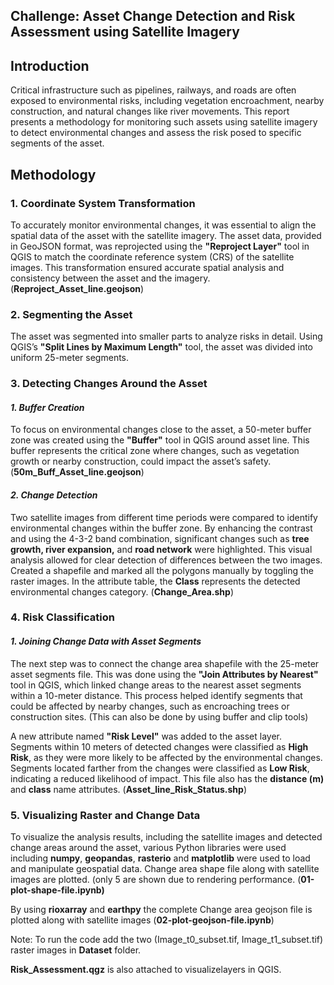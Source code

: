 ## **Challenge: Asset Change Detection and Risk Assessment using Satellite Imagery**
## **Introduction**
Critical infrastructure such as pipelines, railways, and roads are often exposed to environmental risks, including vegetation encroachment, nearby construction, and natural changes like river movements. This report presents a methodology for monitoring such assets using satellite imagery to detect environmental changes and assess the risk posed to specific segments of the asset.
## **Methodology**
### **1. Coordinate System Transformation**
To accurately monitor environmental changes, it was essential to align the spatial data of the asset with the satellite imagery. The asset data, provided in GeoJSON format, was reprojected using the **"Reproject Layer"** tool in QGIS to match the coordinate reference system (CRS) of the satellite images. This transformation ensured accurate spatial analysis and consistency between the asset and the imagery. (**Reproject\_Asset\_line.geojson**)
### **2. Segmenting the Asset**
The asset was segmented into smaller parts to analyze risks in detail. Using QGIS’s **"Split Lines by Maximum Length"** tool, the asset was divided into uniform 25-meter segments. 
### **3. Detecting Changes Around the Asset**
#### *1. Buffer Creation*
To focus on environmental changes close to the asset, a 50-meter buffer zone was created using the **"Buffer"** tool in QGIS around asset line. This buffer represents the critical zone where changes, such as vegetation growth or nearby construction, could impact the asset’s safety. (**50m\_Buff\_Asset\_line.geojson**)
#### *2. Change Detection*
Two satellite images from different time periods were compared to identify environmental changes within the buffer zone. By enhancing the contrast and using the 4-3-2 band combination, significant changes such as **tree growth, river expansion,** and **road network** were highlighted. This visual analysis allowed for clear detection of differences between the two images.
Created a shapefile and marked all the polygons manually by toggling the raster images. In the attribute table, the **Class** represents the detected environmental changes category. (**Change\_Area.shp**)
###
### **4. Risk Classification**
#### *1. Joining Change Data with Asset Segments*
The next step was to connect the change area shapefile with the 25-meter asset segments file. This was done using the **"Join Attributes by Nearest"** tool in QGIS, which linked change areas to the nearest asset segments within a 10-meter distance. This process helped identify segments that could be affected by nearby changes, such as encroaching trees or construction sites. (This can also be done by using buffer and clip tools)

A new attribute named **"Risk Level"** was added to the asset layer. Segments within 10 meters of detected changes were classified as **High Risk**, as they were more likely to be affected by the environmental changes. Segments located farther from the changes were classified as **Low Risk**, indicating a reduced likelihood of impact. This file also has the **distance (m)** and **class** name attributes. (**Asset\_line\_Risk\_Status.shp**)
### **5. Visualizing Raster and Change Data**
To visualize the analysis results, including the satellite images and detected change areas around the asset, various Python libraries were used including **numpy**, **geopandas**, **rasterio** and **matplotlib** were used to load and manipulate geospatial data. Change area shape file along with satellite images are plotted. (only 5 are shown due to rendering performance. (**01-plot-shape-file.ipynb)**

By using **rioxarray** and **earthpy** the complete Change area geojson file is plotted along with satellite images (**02-plot-geojson-file.ipynb**)

Note: To run the code add the two (Image_t0_subset.tif, Image_t1_subset.tif) raster images in **Dataset** folder.

**Risk_Assessment.qgz** is also attached to visualizelayers in QGIS.